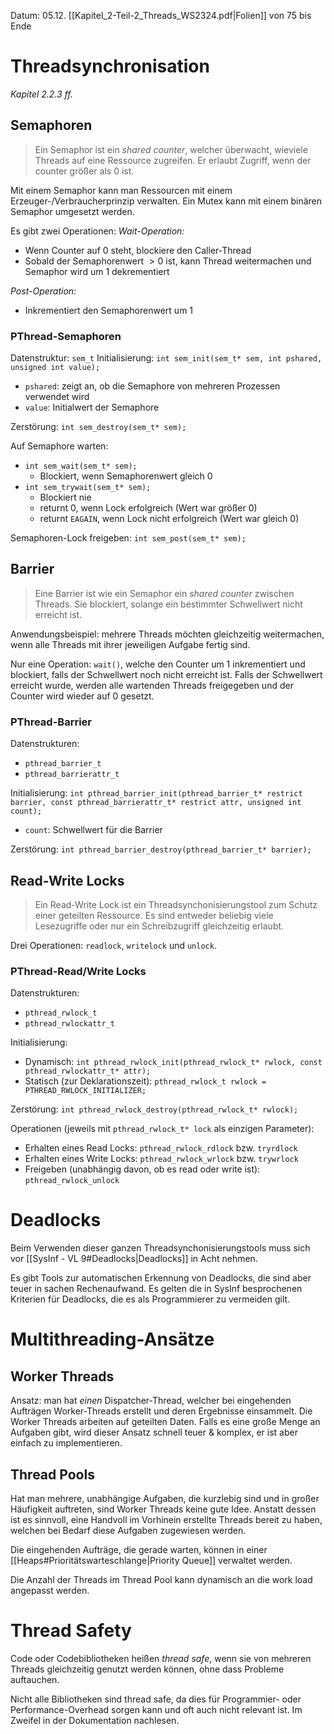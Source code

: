 Datum: 05.12.
[[Kapitel_2-Teil-2_Threads_WS2324.pdf|Folien]] von 75 bis Ende

# Threadsynchronisation
*Kapitel 2.2.3 ff.*

## Semaphoren

> Ein Semaphor ist ein *shared counter*, welcher überwacht, wieviele Threads auf eine Ressource zugreifen. 
> Er erlaubt Zugriff, wenn der counter größer als 0 ist.

Mit einem Semaphor kann man Ressourcen mit einem Erzeuger-/Verbraucherprinzip verwalten.
Ein Mutex kann mit einem binären Semaphor umgesetzt werden.

Es gibt zwei Operationen:
*Wait-Operation:*
- Wenn Counter auf 0 steht, blockiere den Caller-Thread
- Sobald der Semaphorenwert $>0$ ist, kann Thread weitermachen und Semaphor wird um 1 dekrementiert

*Post-Operation:*
- Inkrementiert den Semaphorenwert um 1

### PThread-Semaphoren

Datenstruktur: `sem_t`
Initialisierung: `int sem_init(sem_t* sem, int pshared, unsigned int value);`
- `pshared`: zeigt an, ob die Semaphore von mehreren Prozessen verwendet wird
- `value`: Initialwert der Semaphore

Zerstörung: `int sem_destroy(sem_t* sem);`

Auf Semaphore warten:
- `int sem_wait(sem_t* sem);`
	- Blockiert, wenn Semaphorenwert gleich 0
- `int sem_trywait(sem_t* sem);`
	- Blockiert nie
	- returnt 0, wenn Lock erfolgreich (Wert war größer 0)
	- returnt `EAGAIN`, wenn Lock nicht erfolgreich (Wert war gleich 0)

Semaphoren-Lock freigeben: `int sem_post(sem_t* sem);`

## Barrier

> Eine Barrier ist wie ein Semaphor ein *shared counter* zwischen Threads.
> Sie blockiert, solange ein bestimmter Schwellwert nicht erreicht ist.

Anwendungsbeispiel: mehrere Threads möchten gleichzeitig weitermachen, wenn alle Threads mit ihrer jeweiligen Aufgabe fertig sind.

Nur eine Operation: `wait()`, welche den Counter um 1 inkrementiert und blockiert, falls der Schwellwert noch nicht erreicht ist.
Falls der Schwellwert erreicht wurde, werden alle wartenden Threads freigegeben und der Counter wird wieder auf 0 gesetzt.

### PThread-Barrier

Datenstrukturen:
- `pthread_barrier_t`
- `pthread_barrierattr_t`

Initialisierung: `int pthread_barrier_init(pthread_barrier_t* restrict barrier, const pthread_barrierattr_t* restrict attr, unsigned int count);`
- `count`: Schwellwert für die Barrier

Zerstörung: `int pthread_barrier_destroy(pthread_barrier_t* barrier);`

## Read-Write Locks

> Ein Read-Write Lock ist ein Threadsynchonisierungstool zum Schutz einer geteilten Ressource.
> Es sind entweder beliebig viele Lesezugriffe oder nur ein Schreibzugriff gleichzeitig erlaubt.

Drei Operationen: `readlock`, `writelock` und `unlock`.

### PThread-Read/Write Locks

Datenstrukturen:
- `pthread_rwlock_t`
- `pthread_rwlockattr_t`

Initialisierung:
- Dynamisch: `int pthread_rwlock_init(pthread_rwlock_t* rwlock, const pthread_rwlockattr_t* attr);`
- Statisch (zur Deklarationszeit): `pthread_rwlock_t rwlock = PTHREAD_RWLOCK_INITIALIZER;`

Zerstörung: `int pthread_rwlock_destroy(pthread_rwlock_t* rwlock);`

Operationen (jeweils mit `pthread_rwlock_t* lock` als einzigen Parameter):
- Erhalten eines Read Locks: `pthread_rwlock_rdlock` bzw. `tryrdlock`
- Erhalten eines Write Locks: `pthread_rwlock_wrlock` bzw. `trywrlock`
- Freigeben (unabhängig davon, ob es read oder write ist): `pthread_rwlock_unlock`

# Deadlocks

Beim Verwenden dieser ganzen Threadsynchonisierungstools muss sich vor [[SysInf - VL 9#Deadlocks|Deadlocks]] in Acht nehmen.

Es gibt Tools zur automatischen Erkennung von Deadlocks, die sind aber teuer in sachen Rechenaufwand. Es gelten die in SysInf besprochenen Kriterien für Deadlocks, die es als Programmierer zu vermeiden gilt.

# Multithreading-Ansätze

## Worker Threads

Ansatz: man hat *einen* Dispatcher-Thread, welcher bei eingehenden Aufträgen Worker-Threads erstellt und deren Ergebnisse einsammelt.
Die Worker Threads arbeiten auf geteilten Daten. 
Falls es eine große Menge an Aufgaben gibt, wird dieser Ansatz schnell teuer & komplex, er ist aber einfach zu implementieren.

## Thread Pools

Hat man mehrere, unabhängige Aufgaben, die kurzlebig sind und in großer Häufigkeit auftreten, sind Worker Threads keine gute Idee.
Anstatt dessen ist es sinnvoll, eine Handvoll im Vorhinein erstellte Threads bereit zu haben, welchen bei Bedarf diese Aufgaben zugewiesen werden.

Die eingehenden Aufträge, die gerade warten, können in einer [[Heaps#Prioritätswarteschlange|Priority Queue]] verwaltet werden.

Die Anzahl der Threads im Thread Pool kann dynamisch an die work load angepasst werden.

# Thread Safety

Code oder Codebibliotheken heißen *thread safe*, wenn sie von mehreren Threads gleichzeitig genutzt werden können, ohne dass Probleme auftauchen. 

Nicht alle Bibliotheken sind thread safe, da dies für Programmier- oder Performance-Overhead sorgen kann und oft auch nicht relevant ist. Im Zweifel in der Dokumentation nachlesen.